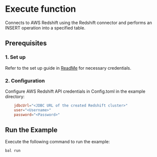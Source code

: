 # Execute function

Connects to AWS Redshift using the Redshift connector and performs an INSERT operation into a specified table.

## Prerequisites

### 1. Set up

Refer to the set up guide in [ReadMe](../../../README.md) for necessary credentials.

### 2. Configuration

Configure AWS Redshift API credentials in Config.toml in the example directory:

```toml
    jdbcUrl="<JDBC URL of the created Redshift cluster>"
    user="<Username>"
    password="<Password>"
```


## Run the Example

Execute the following command to run the example:

```bash
bal run
```
